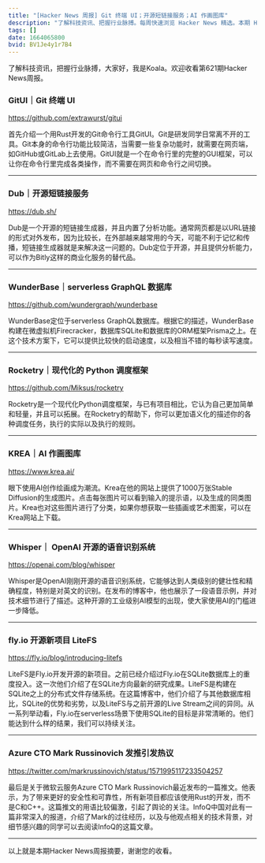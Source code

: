 ```yaml
---
title: "[Hacker News 周报] Git 终端 UI；开源短链接服务；AI 作画图库"
description: "了解科技资讯、把握行业脉搏。每周快速浏览 Hacker News 精选。本期 Hacker Newsletter 地址：https://mailchi.mp/hackernewsletter/621"
tags: []
date: 1664065800
bvid: BV1Je4y1r7B4
---
```


了解科技资讯，把握行业脉搏，大家好，我是Koala。欢迎收看第621期Hacker News周报。

### GitUI｜Git 终端 UI
https://github.com/extrawurst/gitui

首先介绍一个用Rust开发的Git命令行工具GitUI。Git是研发同学日常离不开的工具。Git本身的命令行功能比较简洁，当需要一些复杂功能时，就需要在网页端，如GitHub或GitLab上去使用。GitUI就是一个在命令行里的完整的GUI框架，可以让你在命令行里完成各类操作，而不需要在网页和命令行之间切换。

---

### Dub｜开源短链接服务
https://dub.sh/

Dub是一个开源的短链接生成器，并且内置了分析功能。通常网页都是以URL链接的形式对外发布，因为比较长，在外部越来越常用的今天，可能不利于记忆和传播，短链接生成器就是来解决这一问题的。Dub定位于开源，并且提供分析能力，可以作为Bitly这样的商业化服务的替代品。

---

### WunderBase｜serverless GraphQL 数据库
https://github.com/wundergraph/wunderbase

WunderBase定位于serverless GraphQL数据库。根据它的描述，WunderBase构建在微虚拟机Firecracker，数据库SQLite和数据库的ORM框架Prisma之上。在这个技术方案下，它可以提供比较快的启动速度，以及相当不错的每秒读写速度。

---

### Rocketry｜现代化的 Python 调度框架
https://github.com/Miksus/rocketry

Rocketry是一个现代化Python调度框架，与已有项目相比，它认为自己更加简单和轻量，并且可以拓展。在Rocketry的帮助下，你可以更加语义化的描述你的各种调度任务，执行的实际以及执行的规则。

---

### KREA｜AI 作画图库
https://www.krea.ai/

眼下使用AI创作绘画成为潮流。Krea在他的网站上提供了1000万张Stable Diffusion的生成图片。点击每张图片可以看到输入的提示语，以及生成的同类图片。Krea也对这些图片进行了分类，如果你想获取一些插画或艺术图案，可以在Krea网站上下载。

---

### Whisper｜ OpenAI 开源的语音识别系统
https://openai.com/blog/whisper

Whisper是OpenAI刚刚开源的语音识别系统，它能够达到人类级别的健壮性和精确程度，特别是对英文的识别。在发布的博客中，他也展示了一段语音示例，并对技术细节进行了描述。这种开源的工业级别AI模型的出现，使大家使用AI的门槛进一步降低。

---

### fly.io 开源新项目 LiteFS
https://fly.io/blog/introducing-litefs

LiteFS是Fly.io开发开源的新项目。之前已经介绍过Fly.io在SQLite数据库上的重度投入。这一次他们介绍了在SQLite方向最新的研究成果。LiteFS是构建在SQLite之上的分布式文件存储系统。在这篇博客中，他们介绍了与其他数据库相比，SQLite的优势和劣势，以及LiteFS与之前开源的Live Stream之间的异同。从一系列举动看，Fly.io在serverless场景下使用SQLite的目标是非常清晰的。他们能达到什么样的结果，我们可以持续关注。

---

### Azure CTO Mark Russinovich 发推引发热议
https://twitter.com/markrussinovich/status/1571995117233504257

最后是关于微软云服务Azure CTO Mark Russinovich最近发布的一篇推文。他表示，为了带来更好的安全性和可靠性，所有新项目都应该使用Rust的开发，而不是C和C++。这篇推文的用语比较偏激，引起了舆论的关注。InfoQ中国对此有一篇非常深入的报道，介绍了Mark的过往经历，以及与他观点相关的技术背景，对细节感兴趣的同学可以去阅读InfoQ的这篇文章。

---

以上就是本期Hacker News周报摘要，谢谢您的收看。


